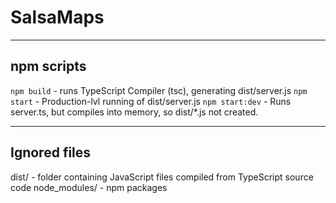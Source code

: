 # SalsaMaps

------------
npm scripts
------------
`npm build` - runs TypeScript Compiler (tsc), generating dist/server.js
`npm start` - Production-lvl running of dist/server.js
`npm start:dev` - Runs server.ts, but compiles into memory, so dist/*.js not created. 


-------------
Ignored files
-------------
dist/ - folder containing JavaScript files compiled from TypeScript source code
node_modules/ - npm packages

